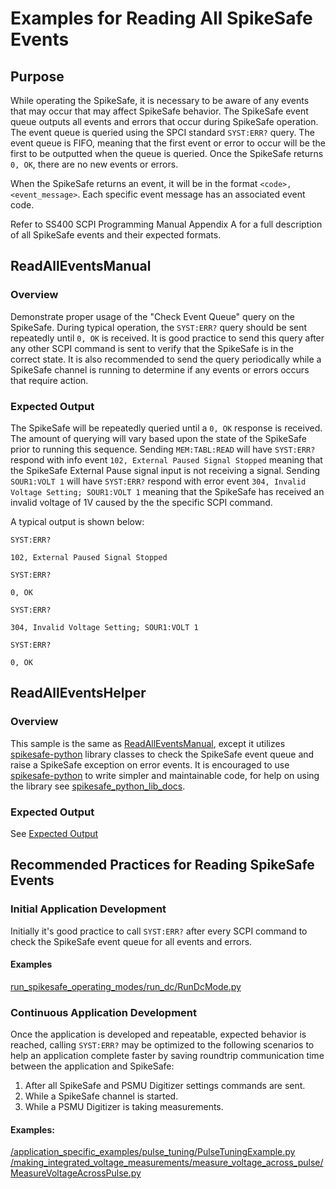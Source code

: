 # Examples for Reading All SpikeSafe Events

## Purpose
While operating the SpikeSafe, it is necessary to be aware of any events that may occur that may affect SpikeSafe behavior. The SpikeSafe event queue outputs all events and errors that occur during SpikeSafe operation. The event queue is queried using the SPCI standard `SYST:ERR?` query. The event queue is FIFO, meaning that the first event or error to occur will be the first to be outputted when the queue is queried. Once the SpikeSafe returns `0, OK`, there are no new events or errors.

When the SpikeSafe returns an event, it will be in the format `<code>, <event_message>`. Each specific event message has an associated event code.

Refer to SS400 SCPI Programming Manual Appendix A for a full description of all SpikeSafe events and their expected formats.

## ReadAllEventsManual

### Overview
Demonstrate proper usage of the "Check Event Queue" query on the SpikeSafe. During typical operation, the `SYST:ERR?` query should be sent repeatedly until `0, OK` is received. It is good practice to send this query after any other SCPI command is sent to verify that the SpikeSafe is in the correct state. It is also recommended to send the query periodically while a SpikeSafe channel is running to determine if any events or errors occurs that require action.

### Expected Output
The SpikeSafe will be repeatedly queried until a `0, OK` response is received. The amount of querying will vary based upon the state of the SpikeSafe prior to running this sequence. Sending `MEM:TABL:READ` will have `SYST:ERR?` respond with info event `102, External Paused Signal Stopped` meaning that the SpikeSafe External Pause signal input is not receiving a signal. Sending `SOUR1:VOLT 1` will have `SYST:ERR?` respond with error event `304, Invalid Voltage Setting; SOUR1:VOLT 1` meaning that the SpikeSafe has received an invalid voltage of 1V caused by the the specific SCPI command. 

A typical output is shown below:

`SYST:ERR?`

`102, External Paused Signal Stopped`

`SYST:ERR?`

`0, OK`

`SYST:ERR?`

`304, Invalid Voltage Setting; SOUR1:VOLT 1`

`SYST:ERR?`

`0, OK`

## ReadAllEventsHelper

### Overview
This sample is the same as [ReadAllEventsManual](#readalleventsmanual), except it utilizes [spikesafe-python](https://pypi.org/project/spikesafe-python/) library classes to check the SpikeSafe event queue and raise a SpikeSafe exception on error events. It is encouraged to use [spikesafe-python](https://pypi.org/project/spikesafe-python/) to write simpler and maintainable code, for help on using the library see [spikesafe_python_lib_docs](/spikesafe_python_lib_docs/).

### Expected Output
See [Expected Output](#expected-output)

## Recommended Practices for Reading SpikeSafe Events

### Initial Application Development
Initially it's good practice to call `SYST:ERR?` after every SCPI command to check the SpikeSafe event queue for all events and errors.

#### Examples
[run_spikesafe_operating_modes/run_dc/RunDcMode.py](/run_spikesafe_operating_modes/run_dc/RunDcMode.py)

### Continuous Application Development
Once the application is developed and repeatable, expected behavior is reached, calling `SYST:ERR?` may be optimized to the following scenarios to help an application complete faster by saving roundtrip communication time between the application and SpikeSafe:
1. After all SpikeSafe and PSMU Digitizer settings commands are sent.
2. While a SpikeSafe channel is started.
3. While a PSMU Digitizer is taking measurements.

#### Examples:
[/application_specific_examples/pulse_tuning/PulseTuningExample.py](/application_specific_examples/pulse_tuning/PulseTuningExample.py)  
[/making_integrated_voltage_measurements/measure_voltage_across_pulse/MeasureVoltageAcrossPulse.py](/making_integrated_voltage_measurements/measure_voltage_across_pulse/MeasureVoltageAcrossPulse.py)